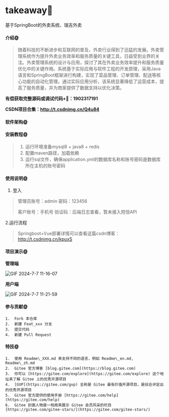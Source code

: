 # takeaway🎂
基于SpringBoot的外卖系统、瑞吉外卖

#### 介绍🌞

> 随着科技的不断进步和互联网的普及，外卖行业得到了迅猛的发展。外卖管理系统作为提升外卖业务效率和服务质量的关键工具，日益受到业界的关注。外卖管理系统的设计与应用，探讨了其在外卖业务效率提升和服务质量优化中的关键作用。系统基于实际应用与软件工程的开发原理，采用Java语言和SpringBoot框架进行构建，实现了菜品管理、订单管理、配送等核心功能的自动化管理。通过实际应用分析，该系统显著降低了运营成本，提高了服务质量，并为商家提供了数据支持以优化决策。

**有偿获取完整源码或调试代码+🐧：1902317191**

**CSDN项目合集：http://t.csdnimg.cn/Q4u84**

#### 软件架构🌞



#### 安装教程🌞

> 1. 运行环境准备mysql8 + java8 + redis
> 2. 配置maven路径，加载依赖
> 3. 运行sql文件，确保application.yml的数据库名称和账号密码是数据库所在主机的账号密码

#### 使用说明🌞

1. 登入

> 管理员账号：admin	密码：123456
>
> 客户账号：手机号	验证码：后端日志查看，暂未接入短信API

2.运行流程

>  Springboot+Vue部署详情可以查看这篇csdn博客：http://t.csdnimg.cn/kpuxS

#### 项目演示🌞

**管理端**

![GIF 2024-7-7 11-16-07](https://github.com/luooin/takeaway/assets/85004172/91ebe9b2-4484-492c-83fe-985ce5366d7a)

**用户端**

![GIF 2024-7-7 11-21-59](https://github.com/luooin/takeaway/assets/85004172/a1656216-7293-42b5-bef3-92c43f2a838f)


#### 参与贡献🌞

    1.  Fork 本仓库
    2.  新建 Feat_xxx 分支
    3.  提交代码
    4.  新建 Pull Request


#### 特技🌞

    1.  使用 Readme\_XXX.md 来支持不同的语言，例如 Readme\_en.md, Readme\_zh.md
    2.  Gitee 官方博客 [blog.gitee.com](https://blog.gitee.com)
    3.  你可以 [https://gitee.com/explore](https://gitee.com/explore) 这个地址来了解 Gitee 上的优秀开源项目
    4.  [GVP](https://gitee.com/gvp) 全称是 Gitee 最有价值开源项目，是综合评定出的优秀开源项目
    5.  Gitee 官方提供的使用手册 [https://gitee.com/help](https://gitee.com/help)
    6.  Gitee 封面人物是一档用来展示 Gitee 会员风采的栏目 [https://gitee.com/gitee-stars/](https://gitee.com/gitee-stars/)
